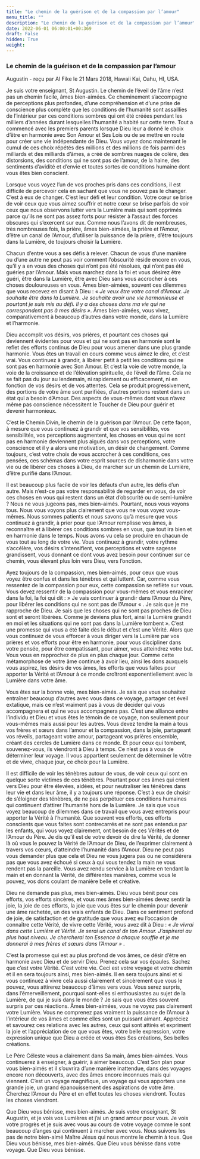 ```yaml
---
title: "Le chemin de la guérison et de la compassion par l’amour"
menu_title: ""
description: "Le chemin de la guérison et de la compassion par l’amour"
date: 2022-06-01 06:00:01+00:369
draft: False
hidden: True
weight:
---
```

### Le chemin de la guérison et de la compassion par l’amour

Augustin - reçu par Al Fike le 21 Mars 2018, Hawaii Kai, Oahu, HI, USA.

Je suis votre enseignant, St Augustin. Le chemin de l’éveil de l’âme n’est pas un chemin facile, âmes bien-aimées. Ce cheminement s’accompagne de perceptions plus profondes, d’une compréhension et d’une prise de conscience plus complète que les conditions de l’humanité sont assaillies de l’intérieur par ces conditions sombres qui ont été créées pendant les milliers d’années durant lesquelles l’humanité a habité sur cette terre. Tout a commencé avec les premiers parents lorsque Dieu leur a donné le choix d’être en harmonie avec Son Amour et Ses Lois ou de se mettre en route pour créer une vie indépendante de Dieu. Vous voyez donc maintenant le cumul de ces choix répétés des millions et des millions de fois parmi des milliards et des milliards d’âmes, a créé de sombres nuages de colère, des distorsions, des conditions qui ne sont pas de l’amour, de la haine, des sentiments d’avidité et d’envie et toutes sortes de conditions humaine dont vous êtes bien conscient.

Lorsque vous voyez l’un de vos proches pris dans ces conditions, il est difficile de percevoir cela en sachant que vous ne pouvez pas le changer. C’est à eux de changer. C’est leur défi et leur condition. Votre cœur se brise de voir ceux que vous aimez souffrir et notre cœur se brise parfois de voir ceux que nous observons lutter vers la Lumière mais qui sont opprimés parce qu’ils ne sont pas assez forts pour résister à l’assaut des forces obscures qui s’exercent sur eux. Comme nous l’avons dit de nombreuses, très nombreuses fois, la prière, âmes bien-aimées, la prière et l’Amour, d’être un canal de l’Amour, d’utiliser la puissance de la prière, d’être toujours dans la Lumière, de toujours choisir la Lumière.

Chacun d’entre vous a ses défis à relever. Chacun de vous d’une manière ou d’une autre ne peut pas voir comment l’obscurité réside encore en vous, qu’il y a en vous des choses qui n’ont pas été résolues, qui n’ont pas été guéries par l’Amour. Mais vous marchez dans la foi et vous désirez être guéri, être dans la Lumière, être avec Dieu sans vous accrocher à ces choses douloureuses en vous. Âmes bien-aimées, souvent ces dilemmes que vous recevez en disant à Dieu : *« Je veux être votre canal d’Amour. Je souhaite être dans la Lumière. Je souhaite avoir une vie harmonieuse et pourtant je suis mis au défi. Il y a des choses dans ma vie qui ne correspondent pas à mes désirs »*. Âmes bien-aimées, vous vivez, comparativement à beaucoup d’autres dans votre monde, dans la Lumière et l’harmonie.

Dieu accomplit vos désirs, vos prières, et pourtant ces choses qui deviennent évidentes pour vous et qui ne sont pas en harmonie sont le reflet des efforts continus de Dieu pour vous amener dans une plus grande harmonie. Vous êtes un travail en cours comme vous aimez le dire, et c’est vrai. Vous continuez à grandir, à libérer petit à petit les conditions qui ne sont pas en harmonie avec Son Amour. Et c’est la voie de votre monde, la voie de la croissance et de l’élévation spirituelle, de l’éveil de l’âme. Cela ne se fait pas du jour au lendemain, ni rapidement ou efficacement, ni en fonction de vos désirs et de vos attentes. Cela se produit progressivement, des portions de votre âme sont purifiées, d’autres portions restent dans un état qui a besoin d’Amour. Des aspects de vous-mêmes dont vous n’avez même pas conscience nécessitent le Toucher de Dieu pour guérir et devenir harmonieux.

C’est le Chemin Divin, le chemin de la guérison par l’Amour. De cette façon, à mesure que vous continuez à grandir et que vos sensibilités, vos sensibilités, vos perceptions augmentent, les choses en vous qui ne sont pas en harmonie deviennent plus aiguës dans vos perceptions, votre conscience et il y a alors une motivation, un désir de changement. Comme toujours, c’est votre choix de vous accrocher à ces conditions, ces pensées, ces schémas dans votre esprit sources de disharmonie dans votre vie ou de libérer ces choses à Dieu, de marcher sur un chemin de Lumière, d’être purifié dans l’Amour.

Il est beaucoup plus facile de voir les défauts d’un autre, les défis d’un autre. Mais n’est-ce pas votre responsabilité de regarder en vous, de voir ces choses en vous qui restent dans un état d’obscurité ou de semi-lumière ? Nous ne vous jugeons pas, mes bien-aimés. Pourtant, nous vous voyons tous. Nous vous voyons plus clairement que vous ne vous voyez vous-mêmes. Nous sommes patients et nous savons qu’à mesure que vous continuez à grandir, à prier pour que l’Amour remplisse vos âmes, à reconnaître et à libérer ces conditions sombres en vous, que tout ira bien et en harmonie dans le temps. Nous avons vu cela se produire en chacun de vous tout au long de votre vie. Vous continuez à grandir, votre rythme s’accélère, vos désirs s’intensifient, vos perceptions et votre sagesse grandissent, vous donnant ce dont vous avez besoin pour continuer sur ce chemin, vous élevant plus loin vers Dieu, vers l’onction.

Ayez toujours de la compassion, mes bien-aimés, pour ceux que vous voyez être confus et dans les ténèbres et qui luttent. Car, comme vous ressentez de la compassion pour eux, cette compassion se reflète sur vous. Vous devez ressentir de la compassion pour vous-mêmes et vous enraciner dans la foi, la foi qui dit :  » Je vais continuer à grandir dans l’Amour du Père, pour libérer les conditions qui ne sont pas de l’Amour « . Je sais que je me rapproche de Dieu. Je sais que les choses qui ne sont pas proches de Dieu sont et seront libérées. Comme je deviens plus fort, ainsi la Lumière grandit en moi et les situations qui ne sont pas dans la Lumière tombent ». C’est une promesse qui vous a été faite dès le début et c’est une Vérité. Alors que vous continuez de vous efforcer à vous diriger vers la Lumière par vos prières et vos efforts pour être en harmonie, pour vous discipliner dans votre pensée, pour être compatissant, pour aimer, vous atteindrez votre but. Vous vous en rapprochez de plus en plus chaque jour. Comme cette métamorphose de votre âme continue à avoir lieu, ainsi les dons auxquels vous aspirez, les désirs de vos âmes, les efforts que vous faites pour apporter la Vérité et l’Amour à ce monde croîtront exponentiellement avec la Lumière dans votre âme.

Vous êtes sur la bonne voie, mes bien-aimés. Je sais que vous souhaitez entraîner beaucoup d’autres avec vous dans ce voyage, partager cet éveil extatique, mais ce n’est vraiment pas à vous de décider qui vous accompagnera et qui ne vous accompagnera pas. C’est une alliance entre l’individu et Dieu et vous êtes le témoin de ce voyage, non seulement pour vous-mêmes mais aussi pour les autres. Vous devez tendre la main à tous vos frères et sœurs dans l’amour et la compassion, dans la joie, partageant vos réveils, partageant votre amour, partageant vos prières ensemble, créant des cercles de Lumière dans ce monde. Et pour ceux qui tombent, souvenez-vous, ils viendront à Dieu à temps. Ce n’est pas à vous de déterminer leur voyage. Il vous appartient seulement de déterminer le vôtre et de vivre, chaque jour, ce choix pour la Lumière.

Il est difficile de voir les ténèbres autour de vous, de voir ceux qui sont en quelque sorte victimes de ces ténèbres. Pourtant pour ces âmes qui crient vers Dieu pour être élevées, aidées, et pour neutraliser les ténèbres dans leur vie et dans leur âme, il y a toujours une réponse. C’est à eux de choisir de s’éloigner des ténèbres, de ne pas perpétuer ces conditions humaines qui continuent d’attirer l’humanité hors de la Lumière. Je sais que vous voyez beaucoup de dilemmes dans ce travail que vous avez entrepris pour apporter la Vérité à l’humanité. Que souvent vos efforts, ces efforts conscients que vous faites sont contrecarrés et ne sont pas entendus par les enfants, qui vous voyez clairement, ont besoin de ces Vérités et de l’Amour du Père. Je dis qu’il est de votre devoir de dire la Vérité, de donner là où vous le pouvez la Vérité de l’Amour de Dieu, de l’exprimer clairement à travers vos cœurs, d’atteindre l’humanité dans l’Amour. Dieu ne peut pas vous demander plus que cela et Dieu ne vous jugera pas ou ne considérera pas que vous avez échoué si ceux à qui vous tendez la main ne vous rendent pas la pareille. Vous avez rendu service à la Lumière en tendant la main et en donnant la Vérité, de différentes manières, comme vous le pouvez, vos dons coulant de manière belle et créative.

Dieu ne demande pas plus, mes bien-aimés. Dieu vous bénit pour ces efforts, vos efforts sincères, et vous mes âmes bien-aimées devez sentir la joie, la joie de ces efforts, la joie que vous êtes sur le chemin pour devenir une âme rachetée, un des vrais enfants de Dieu. Dans ce sentiment profond de joie, de satisfaction et de gratitude que vous avez eu l’occasion de connaître cette Vérité, de vivre cette Vérité, vous avez dit à Dieu : *« Je vivrai dans cette Lumière et Vérité. Je serai un canal de ton Amour. J’aspirerai au plus haut niveau. Je chercherai ton Essence à chaque souffle et je me donnerai à mes frères et sœurs dans l’Amour »* .

C’est la promesse qui est au plus profond de vos âmes, ce désir d’être en harmonie avec Dieu et de servir Dieu. Prenez cela sur vos épaules. Sachez que c’est votre Vérité. C’est votre vie. Ceci est votre voyage et votre chemin et il en sera toujours ainsi, mes bien-aimés. Il en sera toujours ainsi et si vous continuez à vivre cela aussi clairement et sincèrement que vous le pouvez, vous attirerez beaucoup d’âmes vers vous. Vous serez surpris, dans l’émerveillement, pourquoi sont-elles si enthousiastes au sujet de la Lumière, de qui je suis dans le monde ? Je sais que vous êtes souvent surpris par ces réactions. Âmes bien-aimées, vous ne voyez pas clairement votre Lumière. Vous ne comprenez pas vraiment la puissance de l’Amour à l’intérieur de vos âmes et comme elles sont un puissant aimant. Appréciez et savourez ces relations avec les autres, ceux qui sont attirés et expriment la joie et l’appréciation de ce que vous êtes, votre belle expression, votre expression unique que Dieu a créée et vous êtes Ses créations, Ses belles créations.

Le Père Céleste vous a clairement dans Sa main, âmes bien-aimées. Vous continuerez à enseigner, à guérir, à aimer beaucoup. C’est Son plan pour vous bien-aimés et il s’ouvrira d’une manière inattendue, dans des voyages encore non découverts, avec des âmes encore inconnues mais qui viennent. C’est un voyage magnifique, un voyage qui vous apportera une grande joie, un grand épanouissement des aspirations de votre âme. Cherchez l’Amour du Père et en effet toutes les choses viendront. Toutes les choses viendront.

Que Dieu vous bénisse, mes bien-aimés. Je suis votre enseignant, St Augustin, et je vois vos Lumières et j’ai un grand amour pour vous. Je vois votre progrès et je suis avec vous au cours de votre voyage comme le sont beaucoup d’anges qui continuent à marcher avec vous. Nous suivons les pas de notre bien-aimé Maître Jésus qui nous montre le chemin à tous. Que Dieu vous bénisse, mes bien-aimés. Que Dieu vous bénisse dans votre voyage. Que Dieu vous bénisse.
